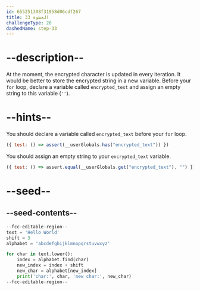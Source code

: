 ```yaml
---
id: 655251308f31958d06cdf267
title: الخطوة 33
challengeType: 20
dashedName: step-33
---
```


# --description--

At the moment, the encrypted character is updated in every iteration. It would be better to store the encrypted string in a new variable. Before your `for` loop, declare a variable called `encrypted_text` and assign an empty string to this variable (`''`).

# --hints--

You should declare a variable called `encrypted_text` before your `for` loop.

```js
({ test: () => assert(__userGlobals.has("encrypted_text")) })
```

You should assign an empty string to your `encrypted_text` variable.

```js
({ test: () => assert.equal(__userGlobals.get("encrypted_text"), "") })
```

# --seed--

## --seed-contents--

```py
--fcc-editable-region--
text = 'Hello World'
shift = 3
alphabet = 'abcdefghijklmnopqrstuvwxyz'

for char in text.lower():
    index = alphabet.find(char)
    new_index = index + shift
    new_char = alphabet[new_index]
    print('char:', char, 'new char:', new_char)
--fcc-editable-region--
```
